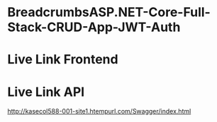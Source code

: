 # BreadcrumbsASP.NET-Core-Full-Stack-CRUD-App-JWT-Auth

# Live Link Frontend


# Live Link API
http://kasecol588-001-site1.htempurl.com/Swagger/index.html
